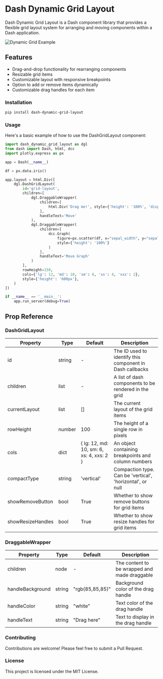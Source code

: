 # Dash Dynamic Grid Layout

Dash Dynamic Grid Layout is a Dash component library that provides a flexible grid layout system for arranging and moving components within a Dash application.

![Dynamic Grid Example](https://i.imgur.com/BADjL7L.gif)

## Features

- Drag-and-drop functionality for rearranging components
- Resizable grid items
- Customizable layout with responsive breakpoints
- Option to add or remove items dynamically
- Customizable drag handles for each item

### Installation

```bash
pip install dash-dynamic-grid-layout
```

### Usage
Here's a basic example of how to use the DashGridLayout component:

```python
import dash_dynamic_grid_layout as dgl
from dash import Dash, html, dcc
import plotly.express as px

app = Dash(__name__)

df = px.data.iris()

app.layout = html.Div([
    dgl.DashGridLayout(
        id='grid-layout',
        children=[
            dgl.DraggableWrapper(
                children=[
                    html.Div('Drag me!', style={'height': '100%', 'display': 'flex', 'alignItems': 'center', 'justifyContent': 'center', 'border': '1px solid #ddd', 'borderRadius': '5px'})
                ],
                handleText='Move'
            ),
            dgl.DraggableWrapper(
                children=[
                    dcc.Graph(
                        figure=px.scatter(df, x="sepal_width", y="sepal_length", color="species"),
                        style={'height': '100%'}
                    )
                ],
                handleText='Move Graph'
            )
        ],
        rowHeight=150,
        cols={'lg': 12, 'md': 10, 'sm': 6, 'xs': 4, 'xxs': 2},
        style={'height': '600px'},
    )
])

if __name__ == '__main__':
    app.run_server(debug=True)
```

## Prop Reference
### DashGridLayout

| Property         | Type   | Default | Description                                                   |
|------------------|--------|---------|---------------------------------------------------------------|
| id               | string | -       | The ID used to identify this component in Dash callbacks      |
| children         | list   | -       | A list of dash components to be rendered in the grid          |
| currentLayout    | list   | []      | The current layout of the grid items                          |
| rowHeight        | number | 100     | The height of a single row in pixels                          |
| cols             | dict   | { lg: 12, md: 10, sm: 6, xs: 4, xxs: 2 } | An object containing breakpoints and column numbers |
| compactType      | string | 'vertical' | Compaction type. Can be 'vertical', 'horizontal', or null |
| showRemoveButton | bool   | True    | Whether to show remove buttons for grid items                 |
| showResizeHandles| bool   | True    | Whether to show resize handles for grid items                 |

### DraggableWrapper

| Property         | Type   | Default       | Description                                      |
|------------------|--------|---------------|--------------------------------------------------|
| children         | node   | -             | The content to be wrapped and made draggable     |
| handleBackground | string | "rgb(85,85,85)"| Background color of the drag handle              |
| handleColor      | string | "white"       | Text color of the drag handle                    |
| handleText       | string | "Drag here"   | Text to display in the drag handle               |
### Contributing
Contributions are welcome! Please feel free to submit a Pull Request.
### License
This project is licensed under the MIT License.
